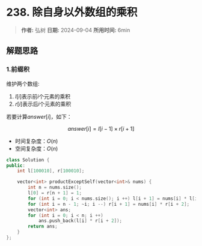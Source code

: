# 238. 除自身以外数组的乘积

> **作者:** 弘树
> **日期:** 2024-09-04
> **所用时间:** 6min

## 解题思路
### 1.前缀积

维护两个数组:

1. $l[i]$表示前$i$个元素的乘积
2. $r[i]$表示后$i$个元素的乘积

若要计算$answer[i]$，如下：

$$
    answer[i] = l[i - 1] \times r[i + 1]
$$

- 时间复杂度：$O(n)$
- 空间复杂度：$O(n)$

```C++
class Solution {
public:
    int l[100010], r[100010];

    vector<int> productExceptSelf(vector<int>& nums) {
        int n = nums.size();
        l[0] = r[n + 1] = 1;
        for (int i = 0; i < nums.size(); i ++) l[i + 1] = nums[i] * l[i];
        for (int i = n - 1; ~i; i --) r[i + 1] = nums[i] * r[i + 2];
        vector<int> ans;
        for (int i = 0; i < n; i ++)
            ans.push_back(l[i] * r[i + 2]);
        return ans;
    }
};
```